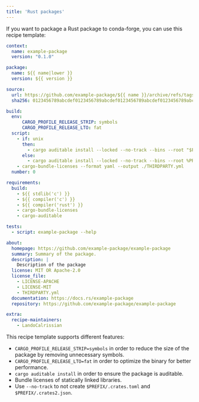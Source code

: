 ```yaml
---
title: 'Rust packages'
---
```


If you want to package a Rust package to conda-forge, you can use this recipe template:

```yaml
context:
  name: example-package
  version: "0.1.0"

package:
  name: ${{ name|lower }}
  version: ${{ version }}

source:
  url: https://github.com/example-package/${{ name }}/archive/refs/tags/v${{ version }}.tar.gz
  sha256: 0123456789abcdef0123456789abcdef0123456789abcdef0123456789abcdef

build:
  env:
      CARGO_PROFILE_RELEASE_STRIP: symbols
      CARGO_PROFILE_RELEASE_LTO: fat
  script:
    - if: unix
      then:
        - cargo auditable install --locked --no-track --bins --root "$PREFIX" --path .
      else:
        - cargo auditable install --locked --no-track --bins --root %PREFIX% --path .
    - cargo-bundle-licenses --format yaml --output ./THIRDPARTY.yml
  number: 0

requirements:
  build:
    - ${{ stdlib('c') }}
    - ${{ compiler('c') }}
    - ${{ compiler('rust') }}
    - cargo-bundle-licenses
    - cargo-auditable

tests:
  - script: example-package --help

about:
  homepage: https://github.com/example-package/example-package
  summary: Summary of the package.
  description: |
    Description of the package
  license: MIT OR Apache-2.0
  license_file:
    - LICENSE-APACHE
    - LICENSE-MIT
    - THIRDPARTY.yml
  documentation: https://docs.rs/example-package
  repository: https://github.com/example-package/example-package

extra:
  recipe-maintainers:
    - LandoCalrissian
```

This recipe template supports different features:

- `CARGO_PROFILE_RELEASE_STRIP=symbols` in order to reduce the size of the package by removing unnecessary symbols.
- `CARGO_PROFILE_RELEASE_LTO=fat` in order to optimize the binary for better performance.
- `cargo auditable install` in order to ensure the package is auditable.
- Bundle licenses of statically linked libraries.
- Use `--no-track` to not create `$PREFIX/.crates.toml` and `$PREFIX/.crates2.json`.

